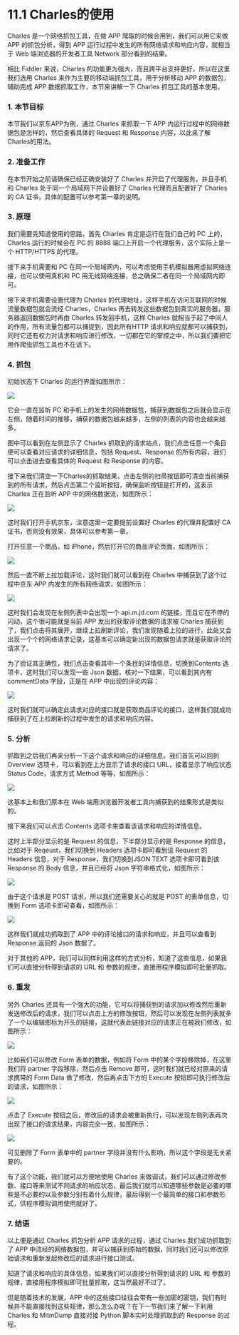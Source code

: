 # 11.1 Charles的使用

Charles 是一个网络抓包工具，在做 APP 爬取的时候会用到，我们可以用它来做 APP 的抓包分析，得到 APP 运行过程中发生的所有网络请求和响应内容，就相当于 Web 端浏览器的开发者工具 Network 部分看到的结果。

相比 Fiddler 来说，Charles 的功能更为强大，而且跨平台支持更好，所以在这里我们选用 Charles 来作为主要的移动端抓包工具，用于分析移动 APP 的数据包，辅助完成 APP 数据抓取工作，本节来讲解一下 Charles 抓包工具的基本使用。

### 1. 本节目标

本节我们以京东APP为例，通过 Charles 来抓取一下 APP 内运行过程中的网络数据包是怎样的，然后查看具体的 Request 和 Response 内容，以此来了解Charles的用法。

### 2. 准备工作

在本节开始之前请确保已经正确安装好了 Charles 并开启了代理服务，并且手机和 Charles 处于同一个局域网下并设置好了 Charles 代理而且配置好了 Charles 的 CA 证书，具体的配置可以参考第一章的说明。

### 3. 原理

我们需要先知道使用的思路，首先 Charles 肯定是运行在我们自己的 PC 上的，Charles 运行的时候会在 PC 的 8888 端口上开启一个代理服务，这个实际上是一个 HTTP/HTTPS 的代理。

接下来手机需要和 PC 在同一个局域网内，可以考虑使用手机模拟器用虚拟网络连接，也可以使用真机和 PC 用无线网络连接，总之确保二者在同一个局域网内即可。

接下来手机需要设置代理为 Charles 的代理地址，这样手机在访问互联网的时候流量数据包就会流经 Charles，Charles 再去转发这些数据包到真实的服务器，服务器返回数据包时再由 Charles 转发回手机，这样 Charles 就相当于起了中间人的作用，所有流量包都可以捕捉到，因此所有HTTP 请求和响应就都可以捕获到，同时它还有权力对请求和响应进行修改，一切都在它的掌控之中，所以我们要把它用作爬虫抓包工具也不在话下。

### 4. 抓包

初始状态下 Charles 的运行界面如图所示：

![](./assets/2017-08-13-23-04-30.png)

它会一直在监听 PC 和手机上的发生的网络数据包，捕获到数据包之后就会显示在左侧，随着时间的推移，捕获的数据包越来越多，左侧的列表的内容也会越来越多。

图中可以看到在左侧显示了 Charles 抓取到的请求站点，我们点击任意一个条目便可以查看对应请求的详细信息，包括 Request、Response 的所有内容，我们可以点击进去查看具体的 Request 和 Response 的内容。

接下来我们清空一下Charles的抓取结果，点击左侧的扫帚按钮即可清空当前捕获到的所有请求，然后点击第二个监听按钮，确保监听按钮是打开的，这表示 Charles 正在监听 APP 中的网络数据流，如图所示：

![](./assets/2017-08-13-23-13-51.png)

这时我们打开手机京东，注意这里一定要提前设置好 Charles 的代理并配置好 CA 证书，否则没有效果，具体可以参考第一章。

打开任意一个商品，如 iPhone，然后打开它的商品评论页面，如图所示：

![](./assets/2041503459506_.pic_hd.png)

然后一直不断上拉加载评论，这时我们就可以看到在 Charles 中捕获到了这个过程中京东 APP 内发生的所有网络请求，如图所示：

![](./assets/2017-08-13-23-20-53.png)

这时我们会发现在左侧列表中会出现一个 api.m.jd.com 的链接，而且它在不停的闪动，这个很可能就是当前 APP 发出的获取评论数据的请求被 Charles 捕获到了，我们点击将其展开，继续上拉刷新评论，我们发现随着上拉的进行，此处又会出现一个个的网络请求记录，这基本可以确定新出现的数据包请求就是获取评论的请求了。

为了验证其正确性，我们点击查看其中一个条目的详情信息，切换到Contents 选项卡，这时我们可以发现一些 Json 数据，核对一下结果，可以看到其内有 commentData 字段，正是在 APP 中出现的评论内容：

![](./assets/2017-08-13-23-30-32.png)

这时我们就可以确定此请求对应的接口就是获取商品评论的接口，这样我们就成功捕获到了在上拉刷新的过程中发生的请求和响应内容。

### 5. 分析

抓取到之后我们再来分析一下这个请求和响应的详细信息。我们首先可以回到 Overview 选项卡，可以看到在上方显示了请求的接口 URL，接着显示了响应状态 Status Code，请求方式 Method 等等，如图所示：

![](./assets/2017-08-13-23-34-31.png)

这基本上和我们原本在 Web 端用浏览器开发者工具内捕获到的结果形式是类似的。

接下来我们可以点击 Contents 选项卡来查看该请求和响应的详情信息。

这时上半部分显示的是 Request 的信息，下半部分显示的是 Response 的信息，比如对于 Reqeust，我们切换到 Headers 选项卡即可看到该 Request 的 Headers 信息，对于 Response，我们切换到JSON TEXT 选项卡即可看到该 Response 的 Body 信息，并且已经将 Json 字符串格式化，如图所示：

![](./assets/2017-08-13-23-37-08.png)

由于这个请求是 POST 请求，所以我们还需要关心的就是 POST 的表单信息，切换到 Form 选项卡即可查看，如图所示：

![](./assets/2017-08-13-23-47-19.png)

这样我们就成功抓取到了 APP 中的评论接口的请求和响应，并且可以查看到 Response 返回的 Json 数据了。

对于其他的 APP，我们可以同样利用这样的方式分析，知道了这些信息，如果我们可以直接分析得到请求的 URL 和 参数的规律，直接用程序模拟即可批量抓取。

### 6. 重发

另外 Charles 还具有一个强大的功能，它可以将捕获到的请求加以修改然后重新发送修改后的请求，我们可以点击上方的修改按钮，然后可以发现在左侧列表就多了一个以编辑图标为开头的链接，这就代表此链接对应的请求正在被我们修改，如图所示：

![](./assets/2017-08-13-23-51-18.png)

比如我们可以修改 Form 表单的数据，例如将 Form 中的某个字段移除掉，在这里我们将 partner 字段移除，然后点击 Remove 即可，这时我们就已经对原来的请求携带的 Form Data 做了修改，然后再点击下方的 Execute 按钮即可执行修改后的请求，如图所示：

![](./assets/2017-08-13-23-56-24.png)

点击了 Execute 按钮之后，修改后的请求会被重新执行，可以发现左侧列表再次出现了接口的请求结果，内容完全一致，如图所示：

![](./assets/2017-08-13-23-58-18.png)

可见删除了 Form 表单中的 partner 字段并没有什么影响，所以这个字段是无关紧要的。

有了这个功能，我们就可以方便地使用 Charles 来做调试，我们可以通过修改参数、接口等来测试不同请求的响应状态，最后我们就可以知道哪些参数是必要的哪些是不必要的以及参数分别有着什么规律，最后得到一个最简单的接口和参数形式，供程序模拟调用使用就好了。


### 7. 结语

以上便是通过 Charles 抓包分析 APP 请求的过程，通过 Charles 我们成功抓取到了 APP 中流经的网络数据包，并可以捕获到原始的数据，同时我们还可以修改原始请求和重新发起修改后的请求进行接口测试。

知道了请求和响应的具体信息，如果我们可以直接分析得到请求的 URL 和 参数的规律，直接用程序模拟即可批量抓取，这当然最好不过了。

但是随着技术的发展，APP 中的这些接口往往会带有一些加密的密钥，我们有时候并不能直接找到这些规律，那么怎么办呢？在下一节我们来了解一下利用 Charles 和 MitmDump 直接对接 Python 脚本实时处理抓取到的 Response 的过程。






